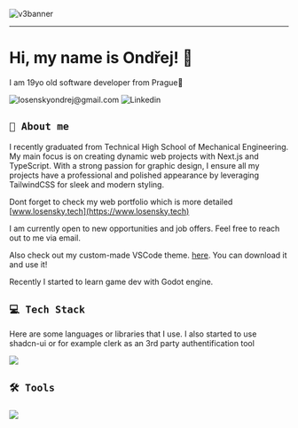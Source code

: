 ![v3banner](https://github.com/OndrejLosensky/OndrejLosensky/assets/127244546/e3782768-0e5a-4c72-97be-6d8c3eab12fa)

---
# Hi, my name is Ondřej! 👋 

I am 19yo old software developer from Prague📌

![losenskyondrej@gmail.com](https://img.shields.io/badge/losenskyondrej@gmail.com-red?style=flat&logo=gmail&logoColor=white)
![Linkedin](https://img.shields.io/badge/Linkedin-blue?style=flat&logo=linkedin&logoColor=white)



## ` 💬 About me `
I recently graduated from Technical High School of Mechanical Engineering. My main focus is on creating dynamic web projects with Next.js and TypeScript. 
With a strong passion for graphic design, I ensure all my projects have a professional and polished appearance by leveraging TailwindCSS for sleek and modern styling. 

Dont forget to check my web portfolio which is more detailed [www.losensky.tech](https://www.losensky.tech)

I am currently open to new opportunities and job offers. Feel free to reach out to me via email.

Also check out my custom-made VSCode theme. [here](https://github.com/OndrejLosensky/losiks-theme). You can download it and use it!

Recently I started to learn game dev with Godot engine.

##  `💻 Tech Stack`
  <div>
      <p>
        <p> Here are some languages or libraries that I use. I also started to use shadcn-ui or for example clerk as an 3rd party authentification tool </p>
        <a href="https://skillicons.dev">
          <img src="https://skillicons.dev/icons?i=ts,js,nextjs,html,css,react,tailwind,php,cs,python,nodejs,mysql,firebase,supabase" />
        </a>
      </p>
  </div>

###

## `🛠 Tools`

###

<div>
      <p>
        <a href="https://skillicons.dev">
          <img src="https://skillicons.dev/icons?i=vscode,visualstudio,photoshop,illustrator,figma,git,github,wordpress,stackoverflow,postman,godot" />
        </a>
      </p>
  </div>




